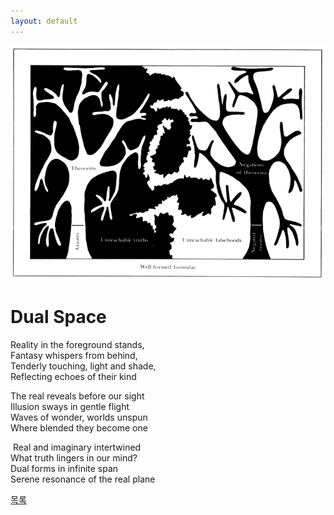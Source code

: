 ```yaml
---
layout: default
---
```


![p](dual.png)

# Dual Space

Reality in the foreground stands,  
Fantasy whispers from behind,  
Tenderly touching, light and shade,  
Reflecting echoes of their kind


The real reveals before our sight  
Illusion sways in gentle flight  
Waves of wonder, worlds unspun  
Where blended they become one  

​
Real and imaginary intertwined  
What truth lingers in our mind?  
Dual forms in infinite span  
Serene resonance of the real plane  

<div class="pagination">
  <a href="{{ '/List/SM/sm.html' | relative_url }}" class="prev-button" data-turbo="true">목록</a>
</div>